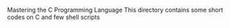 Mastering the C Programming Language
This directory contains some short codes on C and few shell scripts
